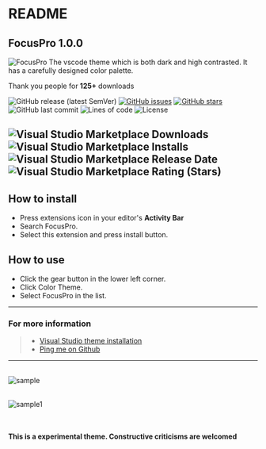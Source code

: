 # README
## FocusPro 1.0.0 
![FocusPro](https://user-images.githubusercontent.com/64256342/106768228-b9ccce00-6661-11eb-8c8c-9f1b1531197a.png)
The vscode theme which is both dark and high contrasted.
It has a carefully designed color palette.

Thank you people for **125+** downloads

![GitHub release (latest SemVer)](https://img.shields.io/github/v/release/code-reaper08/FocusPro?style=for-the-badge) [![GitHub issues](https://img.shields.io/github/issues/code-reaper08/FocusPro?style=for-the-badge)](https://github.com/code-reaper08/FocusPro/issues) [![GitHub stars](https://img.shields.io/github/stars/code-reaper08/FocusPro?style=for-the-badge)](https://github.com/code-reaper08/FocusPro/stargazers) ![GitHub last commit](https://img.shields.io/github/last-commit/code-reaper08/FocusPro?style=for-the-badge) ![Lines of code](https://img.shields.io/tokei/lines/github/code-reaper08/FocusPro?style=for-the-badge) ![License](https://img.shields.io/badge/License%20-MIT-yellow?style=for-the-badge) 

![Visual Studio Marketplace Downloads](https://img.shields.io/visual-studio-marketplace/d/vishwar.focuspro?style=for-the-badge) ![Visual Studio Marketplace Installs](https://img.shields.io/visual-studio-marketplace/i/vishwar.focuspro?style=for-the-badge) ![Visual Studio Marketplace Release Date](https://img.shields.io/visual-studio-marketplace/release-date/vishwar.focuspro?style=for-the-badge) ![Visual Studio Marketplace Rating (Stars)](https://img.shields.io/visual-studio-marketplace/stars/vishwar.focuspro?style=for-the-badge)
------------------------------------------------------------------
## How to install
* Press extensions icon in your editor's **Activity Bar**
* Search FocusPro.
* Select this extension and press install button.

## How to use
* Click the gear button in the lower left corner.
* Click Color Theme.
* Select FocusPro in the list.
------------------------------------------------------------------
### For more information
>* [Visual Studio theme installation](https://code.visualstudio.com/docs/getstarted/themes)
>* [Ping me on Github](https://github.com/code-reaper08)

------------------------------------------------------------------
\
![sample](https://user-images.githubusercontent.com/64256342/106768219-b8030a80-6661-11eb-81e5-e0442bbd374f.png)

\
![sample1](https://user-images.githubusercontent.com/64256342/106768231-ba656480-6661-11eb-920a-da1e3b6f1482.png)

\
\
**This is a experimental theme. Constructive criticisms are welcomed**

